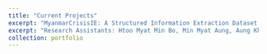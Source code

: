 ```yaml
---
title: "Current Projects"
excerpt: "MyanmarCrisisIE: A Structured Information Extraction Dataset for Crisis News in the Burmese Language (Funded By Department of Computer Engineering, KMUTT)"
excerpt: "Research Assistants: Htoo Myat Min Bo, Min Myat Aung, Aung Khant Thaw, Zaw Lin Htut, Htet Arkar Kyaw"
collection: portfolio
---
```

